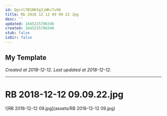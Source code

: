 ```yaml
---
id: Qgrnl7B1NKXg3jWKcTu9A
title: Rb 2018 12 12 09 09 22 Jpg
desc: ''
updated: 1645225706346
created: 1645225706346
stub: false
isDir: false
---
```

My Template
---

_Created at 2018-12-12._
_Last updated at 2018-12-12._




---

# RB 2018-12-12 09.09.22.jpg


![RB 2018-12-12 09.jpg](assets/RB 2018-12-12 09.jpg)

